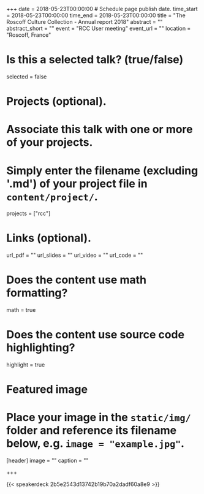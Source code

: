 +++
date = 2018-05-23T00:00:00  # Schedule page publish date.
time_start = 2018-05-23T00:00:00
time_end = 2018-05-23T00:00:00
title = "The Roscoff Culture Collection - Annual report 2018"
abstract = ""
abstract_short = ""
event = "RCC User meeting"
event_url = ""
location = "Roscoff, France"

# Is this a selected talk? (true/false)
selected = false

# Projects (optional).
#   Associate this talk with one or more of your projects.
#   Simply enter the filename (excluding '.md') of your project file in `content/project/`.
projects = ["rcc"]

# Links (optional).
url_pdf = ""
url_slides = ""
url_video = ""
url_code = ""

# Does the content use math formatting?
math = true

# Does the content use source code highlighting?
highlight = true

# Featured image
# Place your image in the `static/img/` folder and reference its filename below, e.g. `image = "example.jpg"`.
[header]
image = ""
caption = ""

+++

{{< speakerdeck 2b5e2543d13742b19b70a2dadf60a8e9 >}}
